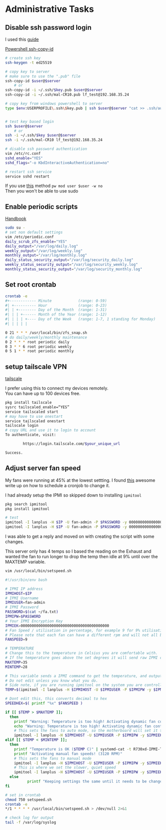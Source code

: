 # Administrative Tasks 

## Disable ssh password login  

I used this [guide](https://iampusateri.com/posts/sshd-config/)  

[Powershell ssh-copy-id](https://superuser.com/questions/1747549/alternative-to-ssh-copy-id-on-windows)  
```bash
# create ssh key
ssh-keygen -t ed25519

# copy key to server
# make sure to use the ".pub" file 
ssh-copy-id $user@$server
    # or
ssh-copy-id -i ~/.ssh/$key.pub $user@$server
ssh-copy-id -i ~/.ssh/mal-CR10.pub lf_test@192.168.35.24

# copy key from windows powershell to server
type $env:USERPROFILE\.ssh\$key.pub | ssh $user@$server "cat >> .ssh/authorized_keys"


# test key based login
ssh $user@$server
    # or
ssh -i ~/.ssh/$key $user@$server
ssh -i ~/.ssh/mal-CR10 lf_test@192.168.35.24

# disable ssh password authentication
vim /etc/rc.conf
sshd_enable="YES"
sshd_flags="-o KbdInteractiveAuthentication=no"

# restart ssh service
service sshd restart
```

If you use [this](https://unix.stackexchange.com/questions/654081/different-ways-of-disabling-password-logins-on-freebsd) method `pw mod user $user -w no`  
Then you won't be able to use sudo  

## Enable periodic scripts

[Handbook](https://docs.freebsd.org/en/books/handbook/config/#cron-periodic)  

```bash
sudo su -
# set non default settings
vim /etc/periodic.conf
daily_scrub_zfs_enable="YES"
daily_output="/var/log/daily.log"
weekly_output="/var/log/weekly.log"
monthly_output="/var/log/monthly.log"
daily_status_security_output="/var/log/security_daily.log"
weekly_status_security_output="/var/log/security_weekly.log"
monthly_status_security_output="/var/log/security_monthly.log"
```

## Set root crontab
```bash
crontab -e
#+------------ Minute            (range: 0-59)
#| +---------- Hour              (range: 0-23)
#| | +-------- Day of the Month  (range: 1-31)
#| | | +------ Month of the Year (range: 1-12)
#| | | | +---- Day of the Week   (range: 1-7, 1 standing for Monday)
#| | | | |

0 21 * * * /usr/local/bin/zfs_snap.sh
# do daily/weekly/monthly maintenance
0 2 * * * root periodic daily
0 3 * * 6 root periodic weekly
0 5 1 * * root periodic monthly
```

## setup tailscale VPN  

[tailscale](https://tailscale.com/)  

I prefer using this to connect my devices remotely.  
You can have up to 100 devices free.  

```bash
pkg install tailscale
sysrc tailscaled_enable=“YES”
service tailscaled start
# may have to use onestart
service tailscaled onestart
tailscale login
# copy URL and use it to login to account 
To authenticate, visit:

        https://login.tailscale.com/$your_unique_url

Success.
```

## Adjust server fan speed  

My fans were running at 45% at the lowest settting. I found [this](https://jono-moss.github.io/post/dell-r710-how-to-quiet-the-fans/) awesome write up on how to schedule a cronjob to change it. 

I had already setup the IPMI so skipped down to installing `ipmitool`

```bash
pkg search ipmitool
pkg install ipmitool

# test
ipmitool -I lanplus -H $IP -U fan-admin -P $PASSWORD -y 0000000000000000000000000000000000000000 sdr type temperature
ipmitool -I lanplus -H $IP -U fan-admin -P $PASSWORD -y 0000000000000000000000000000000000000000 sdr type temperature |grep Exhaust |grep degrees |grep -Po '\d{2}' | tail -1)
```

I was able to get a reply and moved on with creating the script with some changes.

This server only has 4 temps so I based the reading on the Exhaust and wanted the fan to run longer to drop the temp then idle at 9% until over the MAXTEMP variable. 

```bash
vim /usr/local/bin/setspeed.sh

#!/usr/bin/env bash

# IPMI IP address
IPMIHOST=$IP
# IPMI Username
IPMIUSER=fan-admin
# IPMI Password
PASSWORD=$(cat ~/fa.txt)
IPMIPW=$PASSWORD
# Your IPMI Encryption Key
IPMIEK=0000000000000000000000000000000000000000
# Fan Speed / utilisation in percentage, for example 9 for 9% utilisation
# Please note that each fan can have a different rpm and will not all be the same speed
FANSPEED=9

# TEMPERATURE
# Change this to the temperature in Celsius you are comfortable with.
# If the temperature goes above the set degrees it will send raw IPMI command to enable dynamic fan control
MAXTEMP=35
MINTEMP=28

# This variable sends a IPMI command to get the temperature, and outputs it as two digits.
# Do not edit unless you know what you do.
# Side note, if you are running ipmitool on the system you are controlling, you don't need to specify -H,-U,-P - from the OS installed on the host, ipmitool is assumed permitted. You only need host/user/pass for remote access.
TEMP=$(ipmitool -I lanplus -H $IPMIHOST -U $IPMIUSER -P $IPMIPW -y $IPMIEK sdr type temperature |grep Exhaust |grep degrees |grep -Po '\d{2}' | tail -1)

# Dont edit this, this converts decimal to hex
SPEEDHEX=$( printf "%x" $FANSPEED )

if [[ $TEMP > $MAXTEMP ]];
  then
    printf "Warning: Temperature is too high! Activating dynamic fan control! ($TEMP C)" | systemd-cat -t R730xd-IPMI-TEMP
    echo "Warning: Temperature is too high! Activating dynamic fan control! ($TEMP C)"
    # This sets the fans to auto mode, so the motherboard will set it to a speed that it will need do cool the server down
    ipmitool -I lanplus -H $IPMIHOST -U $IPMIUSER -P $IPMIPW -y $IPMIEK raw 0x30 0x30 0x01 0x01
elif [[ $TEMP < $MINTEMP ]];
  then
    printf "Temperature is OK ($TEMP C)" | systemd-cat -t R730xd-IPMI-TEMP
    printf "Activating manual fan speeds! (3120 RPM)"
    # This sets the fans to manual mode
    ipmitool -I lanplus -H $IPMIHOST -U $IPMIUSER -P $IPMIPW -y $IPMIEK raw 0x30 0x30 0x01 0x00
    # This is where we set the slower, quiet speed
    ipmitool -I lanplus -H $IPMIHOST -U $IPMIUSER -P $IPMIPW -y $IPMIEK raw 0x30 0x30 0x02 0xff 0x$SPEEDHEX
  else
          printf "Keeping settings the same until it needs to be changed, Temp is ($TEMP C)" | systemd-cat -t R730xd-IPMI-TEMP
fi

# set in crontab
chmod 750 setspeed.sh
crontab -e 
*/1 * * * * /usr/local/bin/setspeed.sh > /dev/null 2>&1

# check log for output
tail -f /var/log/syslog
```

